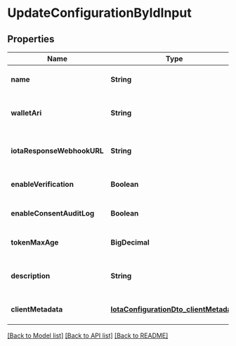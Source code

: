 # UpdateConfigurationByIdInput

## Properties

| Name                       | Type                                                                              | Description                              | Notes                        |
| -------------------------- | --------------------------------------------------------------------------------- | ---------------------------------------- | ---------------------------- |
| **name**                   | **String**                                                                        | The name of the config                   | [optional] [default to null] |
| **walletAri**              | **String**                                                                        | The wallet Ari that will be used to sign | [optional] [default to null] |
| **iotaResponseWebhookURL** | **String**                                                                        | webhook to call when data is ready       | [optional] [default to null] |
| **enableVerification**     | **Boolean**                                                                       |                                          | [optional] [default to null] |
| **enableConsentAuditLog**  | **Boolean**                                                                       |                                          | [optional] [default to null] |
| **tokenMaxAge**            | **BigDecimal**                                                                    | token time to live in seconds            | [optional] [default to null] |
| **description**            | **String**                                                                        | The description of the config            | [optional] [default to null] |
| **clientMetadata**         | [**IotaConfigurationDto_clientMetadata**](IotaConfigurationDto_clientMetadata.md) |                                          | [optional] [default to null] |

[[Back to Model list]](../README.md#documentation-for-models) [[Back to API list]](../README.md#documentation-for-api-endpoints) [[Back to README]](../README.md)
